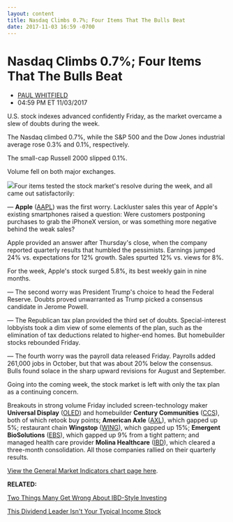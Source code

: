 ```yaml
---
layout: content
title: Nasdaq Climbs 0.7%; Four Items That The Bulls Beat
date: 2017-11-03 16:59 -0700
---
```



Nasdaq Climbs 0.7%; Four Items That The Bulls Beat
===================================================




* [PAUL WHITFIELD](https://www.investors.com/author/whitfieldp/ "Posts by PAUL WHITFIELD")
* 04:59 PM ET 11/03/2017




U.S. stock indexes advanced confidently Friday, as the market overcame a slew of doubts during the week.




The Nasdaq climbed 0.7%, while the S&P 500 and the Dow Jones industrial average rose 0.3% and 0.1%, respectively.


The small-cap Russell 2000 slipped 0.1%.


Volume fell on both major exchanges.


![](https://www.investors.com/wp-content/uploads/2017/11/MP110317-155x300.png)Four items tested the stock market's resolve during the week, and all came out satisfactorily:


— **Apple** ([AAPL](https://research.investors.com/quote.aspx?symbol=AAPL)) was the first worry. Lackluster sales this year of Apple's existing smartphones raised a question: Were customers postponing purchases to grab the iPhoneX version, or was something more negative behind the weak sales?


Apple provided an answer after Thursday's close, when the company reported quarterly results that humbled the pessimists. Earnings jumped 24% vs. expectations for 12% growth. Sales spurted 12% vs. views for 8%.


For the week, Apple's stock surged 5.8%, its best weekly gain in nine months.


— The second worry was President Trump's choice to head the Federal Reserve. Doubts proved unwarranted as Trump picked a consensus candidate in Jerome Powell.


— The Republican tax plan provided the third set of doubts. Special-interest lobbyists took a dim view of some elements of the plan, such as the elimination of tax deductions related to higher-end homes. But homebuilder stocks rebounded Friday.


— The fourth worry was the payroll data released Friday. Payrolls added 261,000 jobs in October, but that was about 20% below the consensus. Bulls found solace in the sharp upward revisions for August and September.


Going into the coming week, the stock market is left with only the tax plan as a continuing concern.


Breakouts in strong volume Friday included screen-technology maker **Universal Display** ([OLED](https://research.investors.com/quote.aspx?symbol=OLED)) and homebuilder **Century Communities** ([CCS](https://research.investors.com/quote.aspx?symbol=CCS)), both of which retook buy points; **American Axle** ([AXL](https://research.investors.com/quote.aspx?symbol=AXL)), which gapped up 5%; restaurant chain **Wingstop** ([WING](https://research.investors.com/quote.aspx?symbol=WING)), which gapped up 15%; **Emergent BioSolutions** ([EBS](https://research.investors.com/quote.aspx?symbol=EBS)), which gapped up 9% from a tight pattern; and managed health care provider **Molina Healthcare** ([IBD](https://research.investors.com/quote.aspx?symbol=IBD)), which cleared a three-month consolidation. All those companies rallied on their quarterly results.


[View the General Market Indicators chart page here](https://www.investors.com/wp-content/uploads/2017/11/IBDGMI.pdf).


**RELATED:**


[Two Things Many Get Wrong About IBD-Style Investing](https://www.investors.com/how-to-invest/investors-corner/to-get-the-most-from-your-greatest-stocks-know-this-hold-rule/)


[This Dividend Leader Isn't Your Typical Income Stock](https://www.investors.com/research/the-income-investor/kar-auction-services-boasts-dividend-consistent-earnings-sales/)


 





